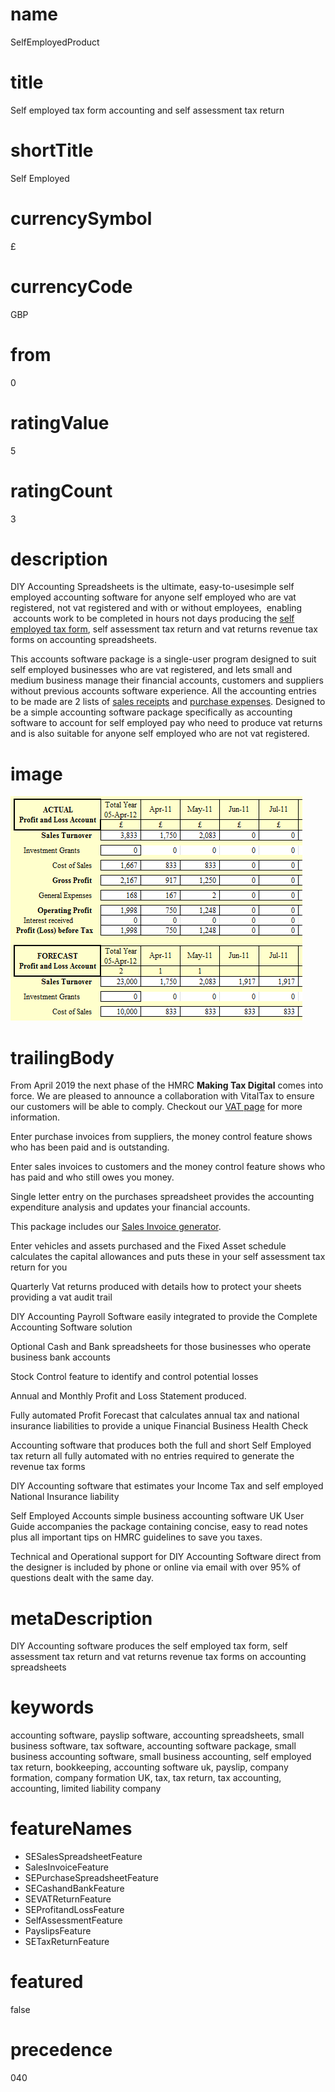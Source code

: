 # name
SelfEmployedProduct

# title
Self employed tax form accounting and self assessment tax return

# shortTitle
Self Employed

# currencySymbol
£

# currencyCode
GBP

# from
0

# ratingValue
5

# ratingCount
3

# description
<p>
        DIY Accounting Spreadsheets is the ultimate, easy-to-usesimple self employed accounting software for anyone self employed who are vat registered, not vat registered and with or without employees, &nbsp;enabling &nbsp;accounts work to be completed in hours not days producing the <a href="feature.html?feature=SETaxReturnFeature">self employed tax form</a>, self assessment tax return and vat returns revenue tax forms on accounting spreadsheets.
    </p>
    <p>
        This accounts software package is a single-user program designed to suit self employed businesses who are vat registered, and lets small and medium business manage their financial accounts, customers and suppliers without previous accounts software experience. All the accounting entries to be made are 2 lists of <a href="feature.html?feature=SESalesSpreadsheetFeature">sales receipts</a> and <a href="feature.html?feature=SEPurchaseSpreadsheetFeature">purchase expenses</a>. Designed to be a simple accounting software package specifically as accounting software to account for self employed pay who need to produce vat returns and is also suitable for anyone self employed who are not vat registered.
    </p>

# image
![Self Employed Product Example](assets/2720402.png)

# trailingBody
<p>
    From April 2019 the next phase of the HMRC <strong>Making Tax Digital</strong> comes into force. We are&nbsp;pleased to announce a collaboration with VitalTax to ensure our customers will be able to comply.&nbsp;Checkout our <a href="feature.html?feature=VatReturnsFeature">VAT page</a> for more information.
</p>
<p>Enter purchase invoices from suppliers, the money control feature shows who has been paid and is outstanding.</p>
<p>Enter sales invoices to customers and the money control feature shows who has paid and who still owes you money.</p>
<p>Single letter entry on the purchases spreadsheet provides the accounting expenditure analysis and updates your financial accounts.</p>
<p>
    This package includes our <a href="feature.html?feature=SalesInvoiceFeature">Sales Invoice generator</a>.
</p>
<p>Enter vehicles and assets purchased and the Fixed Asset schedule calculates the capital allowances and puts these in your self assessment tax return for you</p>
<p>Quarterly Vat returns produced with details how to protect your sheets providing a vat audit trail</p>
<p>DIY Accounting Payroll Software easily integrated to provide the Complete Accounting Software solution</p>
<p>Optional Cash and Bank spreadsheets for those businesses who operate business bank accounts</p>
<p>Stock Control feature to identify and control potential losses</p>
<p>Annual and Monthly Profit and Loss Statement produced.</p>
<p>Fully automated Profit Forecast that calculates annual tax and national insurance liabilities to provide a unique Financial Business Health Check</p>
<p>Accounting software that produces both the full and short Self Employed tax return all fully automated with no entries required to generate the revenue tax forms</p>
<p>DIY Accounting software that estimates your Income Tax and self employed National Insurance liability</p>
<p>Self Employed Accounts simple business accounting software UK User Guide accompanies the package containing concise, easy to read notes plus all important tips on HMRC guidelines to save you taxes.</p>
<p>Technical and Operational support for DIY Accounting Software direct from the designer is included by phone or online via email with over 95% of questions dealt with the same day.</p>


# metaDescription
DIY Accounting software produces the self employed tax form, self assessment tax return and vat returns revenue tax forms on accounting spreadsheets

# keywords
accounting software, payslip software, accounting spreadsheets, small business software, tax software, accounting software package, small business accounting software, small business accounting, self employed tax return, bookkeeping, accounting software uk, payslip, company formation, company formation UK, tax, tax return, tax accounting, accounting, limited liability company

# featureNames
- SESalesSpreadsheetFeature
- SalesInvoiceFeature
- SEPurchaseSpreadsheetFeature
- SECashandBankFeature
- SEVATReturnFeature
- SEProfitandLossFeature
- SelfAssessmentFeature
- PayslipsFeature
- SETaxReturnFeature

# featured
false

# precedence
040
